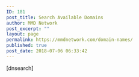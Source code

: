```yaml
---
ID: 181
post_title: Search Available Domains
author: MMD Network
post_excerpt: ""
layout: page
permalink: https://mmdnetwork.com/domain-names/
published: true
post_date: 2018-07-06 06:33:42
---
```

[dnsearch]
